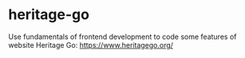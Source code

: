 # heritage-go
Use fundamentals of frontend development to code some features of website Heritage Go: https://www.heritagego.org/
